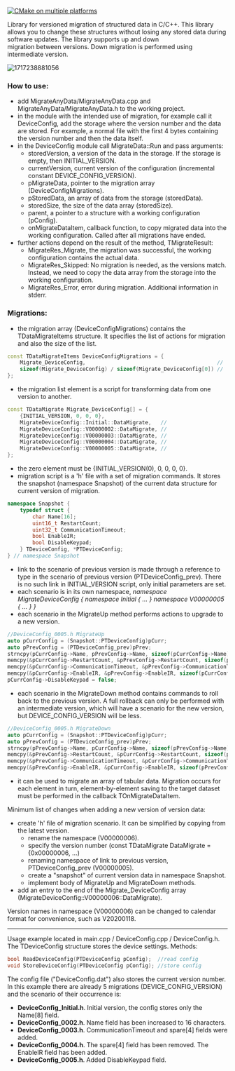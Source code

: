 [![CMake on multiple platforms](https://github.com/viordash/MigrateAnyCppData/actions/workflows/cmake-multi-platform.yml/badge.svg)](https://github.com/viordash/MigrateAnyCppData/actions/workflows/cmake-multi-platform.yml)

Library for versioned migration of structured data in C/C++. This library allows you to change these structures without losing any stored data during software updates. The library supports up and down migration between versions. Down migration is performed using intermediate version.

![1717238881056](https://github.com/user-attachments/assets/d0a6b693-46d0-4a3c-9a47-c6e657b859ce)

### How to use:
- add MigrateAnyData/MigrateAnyData.cpp and MigrateAnyData/MigrateAnyData.h to the working project.
- in the module with the intended use of migration, for example call it DeviceConfig, add the storage where the version number and the data are stored. For example, a normal file with the first 4 bytes containing the version number and then the data itself.
- in the DeviceConfig module call MigrateData::Run and pass arguments:
	- storedVersion, a version of the data in the storage. If the storage is empty, then INITIAL_VERSION.
	- currentVersion, current version of the configuration (incremental constant DEVICE_CONFIG_VERSION).
	- pMigrateData, pointer to the migration array (DeviceConfigMigrations).
	- pStoredData, an array of data from the storage (storedData).
	- storedSize, the size of the data array (storedSize).
	- parent, a pointer to a structure with a working configuration (pConfig).
	- onMigrateDataItem, callback function, to copy migrated data into the working configuration. Called after all migrations have ended.
- further actions depend on the result of the method, TMigrateResult:
	- MigrateRes_Migrate, the migration was successful, the working configuration contains the actual data.
	- MigrateRes_Skipped: No migration is needed, as the versions match. Instead, we need to copy the data array from the storage into the working configuration.
	- MigrateRes_Error, error during migration. Additional information in stderr.

### Migrations:
- the migration array (DeviceConfigMigrations) contains the TDataMigrateItems structure. It specifies the list of actions for migration and also the size of the list.

```cpp
const TDataMigrateItems DeviceConfigMigrations = {
	Migrate_DeviceConfig,										   //
	sizeof(Migrate_DeviceConfig) / sizeof(Migrate_DeviceConfig[0]) //
};
```
- the migration list element is a script for transforming data from one version to another.

```cpp
const TDataMigrate Migrate_DeviceConfig[] = {
	{INITIAL_VERSION, 0, 0, 0},
	MigrateDeviceConfig::Initial::DataMigrate,	 //
	MigrateDeviceConfig::V00000002::DataMigrate, //
	MigrateDeviceConfig::V00000003::DataMigrate, //
	MigrateDeviceConfig::V00000004::DataMigrate, //
	MigrateDeviceConfig::V00000005::DataMigrate, //
};
```
- the zero element must be {INITIAL_VERSION(0), 0, 0, 0, 0}.
- migration script is a 'h' file with a set of migration commands. It stores the snapshot (namespace Snapshot) of the current data structure for current version of migration.

```cpp
namespace Snapshot {
	typedef struct {
		char Name[16];
		uint16_t RestartCount;
		uint32_t CommunicationTimeout;
		bool EnableIR;
		bool DisableKeypad;
	} TDeviceConfig, *PTDeviceConfig;
} // namespace Snapshot
```
- link to the scenario of previous version is made through a reference to type in the scenario of previous version (PTDeviceConfig_prev). There is no such link in INITIAL_VERSION script, only initial parameters are set.
- each scenario is in its own namespace, *namespace MigrateDeviceConfig { namespace Initial { ... } namespace V00000005 { ... } }* 
- each scenario in the MigrateUp method performs actions to upgrade to a new version.

```cpp
//DeviceConfig_0005.h MigrateUp
auto pCurrConfig = (Snapshot::PTDeviceConfig)pCurr;
auto pPrevConfig = (PTDeviceConfig_prev)pPrev;
strncpy(pCurrConfig->Name, pPrevConfig->Name, sizeof(pCurrConfig->Name) - 1);
memcpy(&pCurrConfig->RestartCount, &pPrevConfig->RestartCount, sizeof(pCurrConfig->RestartCount));
memcpy(&pCurrConfig->CommunicationTimeout, &pPrevConfig->CommunicationTimeout, sizeof(pCurrConfig->CommunicationTimeout));
memcpy(&pCurrConfig->EnableIR, &pPrevConfig->EnableIR, sizeof(pCurrConfig->EnableIR));
pCurrConfig->DisableKeypad = false;
```	
- each scenario in the MigrateDown method contains commands to roll back to the previous version. A full rollback can only be performed with an intermediate version, which will have a scenario for the new version, but DEVICE_CONFIG_VERSION will be less.

```cpp
//DeviceConfig_0005.h MigrateDown
auto pCurrConfig = (Snapshot::PTDeviceConfig)pCurr;
auto pPrevConfig = (PTDeviceConfig_prev)pPrev;		
strncpy(pPrevConfig->Name, pCurrConfig->Name, sizeof(pPrevConfig->Name) - 1);
memcpy(&pPrevConfig->RestartCount, &pCurrConfig->RestartCount, sizeof(pPrevConfig->RestartCount));
memcpy(&pPrevConfig->CommunicationTimeout, &pCurrConfig->CommunicationTimeout, sizeof(pPrevConfig->CommunicationTimeout));
memcpy(&pPrevConfig->EnableIR, &pCurrConfig->EnableIR, sizeof(pPrevConfig->EnableIR));
```
- it can be used to migrate an array of tabular data. Migration occurs for each element in turn, element-by-element saving to the target dataset must be performed in the callback TOnMigrateDataItem.

Minimum list of changes when adding a new version of version data:
 - create 'h' file of migration scenario. It can be simplified by copying from the latest version.
	- rename the namespace (V00000006).
	- specify the version number (const TDataMigrate DataMigrate = {0x00000006, ...) 
	- renaming namespace of link to previous version, PTDeviceConfig_prev (V00000005).
	- create a "snapshot" of current version data in namespace Snapshot.
	- implement body of MigrateUp and MigrateDown methods.
- add an entry to the end of the Migrate_DeviceConfig array (MigrateDeviceConfig::V00000006::DataMigrate). 

Version names in namespace (V00000006) can be changed to calendar format for convenience, such as V20200118.

------------
Usage example located in main.cpp / DeviceConfig.cpp / DeviceConfig.h.
The TDeviceConfig structure stores the device settings.
Methods:
```cpp
bool ReadDeviceConfig(PTDeviceConfig pConfig);  //read config
void StoreDeviceConfig(PTDeviceConfig pConfig); //store config
 ```
The config file ("DeviceConfig.dat") also stores the current version number.
In this example there are already 5 migrations (DEVICE_CONFIG_VERSION) and the scenario of their occurrence is:
- **DeviceConfig_Initial.h**. Initial version, the config stores only the Name[8] field.
- **DeviceConfig_0002.h**. Name field has been increased to 16 characters.
- **DeviceConfig_0003.h**. CommunicationTimeout and spare[4] fields were added.
- **DeviceConfig_0004.h**. The spare[4] field has been removed. The EnableIR field has been added.
- **DeviceConfig_0005.h**. Added DisableKeypad field.
